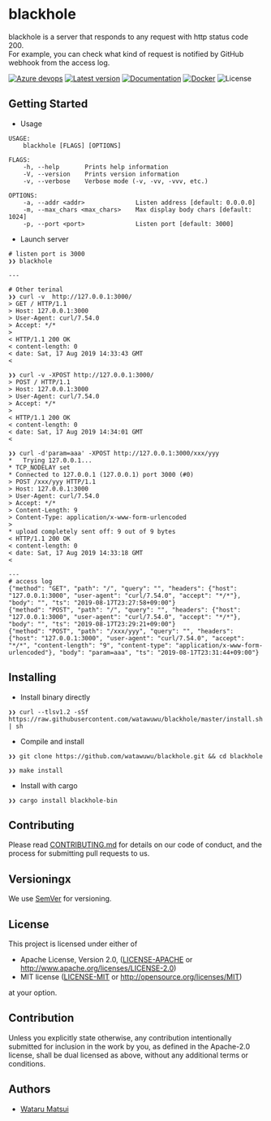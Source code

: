 # blackhole

blackhole is a server that responds to any request with http status code 200.  
For example, you can check what kind of request is notified by GitHub webhook from the access log.

[![Azure devops](https://img.shields.io/azure-devops/build/sabi-dev/tools/xxx.svg)](https://dev.azure.com/sabi-dev/blackhole/_build?definitionId=xxx)
[![Latest version](https://img.shields.io/crates/v/blackhole.svg)](https://crates.io/crates/blackhole)
[![Documentation](https://docs.rs/blackhole/badge.svg)](https://docs.rs/crate/blackhole)
[![Docker](https://img.shields.io/docker/build/watawuwu/blackhole.svg)](https://cloud.docker.com/repository/docker/watawuwu/blackhole/)
![License](https://img.shields.io/crates/l/blackhole.svg)


## Getting Started

- Usage

```
USAGE:
    blackhole [FLAGS] [OPTIONS]

FLAGS:
    -h, --help       Prints help information
    -V, --version    Prints version information
    -v, --verbose    Verbose mode (-v, -vv, -vvv, etc.)

OPTIONS:
    -a, --addr <addr>              Listen address [default: 0.0.0.0]
    -m, --max_chars <max_chars>    Max display body chars [default: 1024]
    -p, --port <port>              Listen port [default: 3000]
```

- Launch server

```
# listen port is 3000
❯❯ blackhole

---

# Other terinal
❯❯ curl -v  http://127.0.0.1:3000/
> GET / HTTP/1.1
> Host: 127.0.0.1:3000
> User-Agent: curl/7.54.0
> Accept: */*
>
< HTTP/1.1 200 OK
< content-length: 0
< date: Sat, 17 Aug 2019 14:33:43 GMT
<

❯❯ curl -v -XPOST http://127.0.0.1:3000/
> POST / HTTP/1.1
> Host: 127.0.0.1:3000
> User-Agent: curl/7.54.0
> Accept: */*
>
< HTTP/1.1 200 OK
< content-length: 0
< date: Sat, 17 Aug 2019 14:34:01 GMT
<

❯❯ curl -d'param=aaa' -XPOST http://127.0.0.1:3000/xxx/yyy
*   Trying 127.0.0.1...
* TCP_NODELAY set
* Connected to 127.0.0.1 (127.0.0.1) port 3000 (#0)
> POST /xxx/yyy HTTP/1.1
> Host: 127.0.0.1:3000
> User-Agent: curl/7.54.0
> Accept: */*
> Content-Length: 9
> Content-Type: application/x-www-form-urlencoded
>
* upload completely sent off: 9 out of 9 bytes
< HTTP/1.1 200 OK
< content-length: 0
< date: Sat, 17 Aug 2019 14:33:18 GMT
<

---
# access log
{"method": "GET", "path": "/", "query": "", "headers": {"host": "127.0.0.1:3000", "user-agent": "curl/7.54.0", "accept": "*/*"}, "body": "", "ts": "2019-08-17T23:27:58+09:00"}
{"method": "POST", "path": "/", "query": "", "headers": {"host": "127.0.0.1:3000", "user-agent": "curl/7.54.0", "accept": "*/*"}, "body": "", "ts": "2019-08-17T23:29:21+09:00"}
{"method": "POST", "path": "/xxx/yyy", "query": "", "headers": {"host": "127.0.0.1:3000", "user-agent": "curl/7.54.0", "accept": "*/*", "content-length": "9", "content-type": "application/x-www-form-urlencoded"}, "body": "param=aaa", "ts": "2019-08-17T23:31:44+09:00"}
```

## Installing

- Install binary directly

```
❯❯ curl --tlsv1.2 -sSf https://raw.githubusercontent.com/watawuwu/blackhole/master/install.sh | sh
```

- Compile and install

```
❯❯ git clone https://github.com/watawuwu/blackhole.git && cd blackhole

❯❯ make install
```

- Install with cargo

```
❯❯ cargo install blackhole-bin
```

## Contributing

Please read [CONTRIBUTING.md](https://gist.github.com/PurpleBooth/b24679402957c63ec426) for details on our code of conduct, and the process for submitting pull requests to us.

## Versioningx

We use [SemVer](http://semver.org/) for versioning.

## License
This project is licensed under either of

- Apache License, Version 2.0, ([LICENSE-APACHE](LICENSE-APACHE) or http://www.apache.org/licenses/LICENSE-2.0)
- MIT license ([LICENSE-MIT](LICENSE-MIT) or http://opensource.org/licenses/MIT)

at your option.

## Contribution

Unless you explicitly state otherwise, any contribution intentionally submitted for inclusion in the work by you, as defined in the Apache-2.0 license, shall be dual licensed as above, without any additional terms or conditions.

## Authors

* [Wataru Matsui](watawuwu@3bi.tech)
